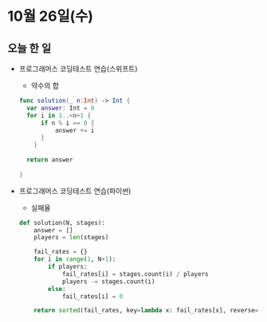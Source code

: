 # 10월 26일(수)

## 오늘 한 일
* 프로그래머스 코딩테스트 연습(스위프트)
  * 약수의 합
  ```swift
  func solution(_ n:Int) -> Int {
    var answer: Int = 0
    for i in 1..<n+1 {
        if n % i == 0 {
            answer += i    
        }
      }
    
    return answer
    
  }
  ```

* 프로그래머스 코딩테스트 연습(파이썬)
  * 실패율
  ```python
  def solution(N, stages):
      answer = []
      players = len(stages)

      fail_rates = {}
      for i in range(1, N+1):
          if players:
              fail_rates[i] = stages.count(i) / players
              players -= stages.count(i)
          else:
              fail_rates[i] = 0

      return sorted(fail_rates, key=lambda x: fail_rates[x], reverse=True)
 ```
